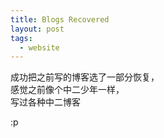 ```yaml
---
title: Blogs Recovered
layout: post
tags:
  - website
---
```


成功把之前写的博客选了一部分恢复，  
感觉之前像个中二少年一样，  
写过各种中二博客

:p